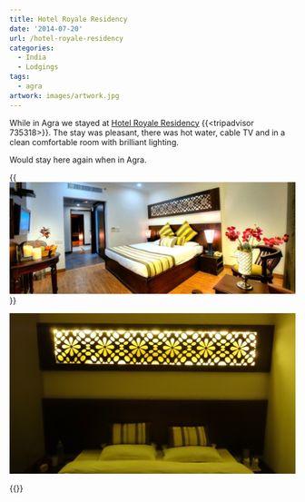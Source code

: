 ```yaml
---
title: Hotel Royale Residency
date: '2014-07-20'
url: /hotel-royale-residency
categories:
  - India
  - Lodgings
tags:
  - agra
artwork: images/artwork.jpg
---
```


While in Agra we stayed at [Hotel Royale Residency](http://www.agoda.com/en-gb/royale-residency-hotel/hotel/agra-in.html?cid=1649959 "Agoda: Hotel Royale Residency") {{<tripadvisor 735318>}}. The stay was pleasant, there was hot water, cable TV and in a clean comfortable room with brilliant lighting.

Would stay here again when in Agra.

{{<img src="images/5-1024x400.jpg" title="Hotel Royale Residency official room photo">}}

![](images/DSC00378-1024x575.jpg)

{{<place ChIJq6qqQQxxdDkRYuve_wygpAk>}}

<!-- [Hotel Royale Residency](http://www.agoda.com/en-gb/royale-residency-hotel/hotel/agra-in.html?cid=1649959 "Agoda: Hotel Royale Residency") can be booked for about ₹1999 on [Agoda](http://www.agoda.com/en-gb/royale-residency-hotel/hotel/agra-in.html?cid=1649959 "Agoda: Hotel Royale Residency"). -->
